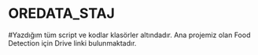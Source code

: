# OREDATA_STAJ
#Yazdığım tüm script ve kodlar klasörler altındadır.
Ana projemiz olan Food Detection için Drive linki bulunmaktadır.
